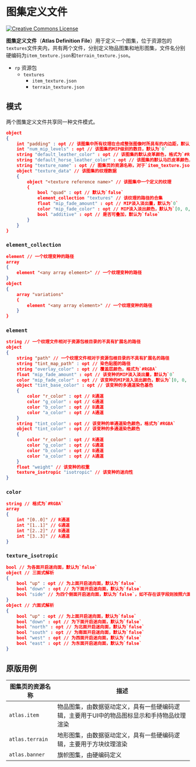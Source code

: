 # 图集定义文件

<a rel="license" href="http://creativecommons.org/licenses/by-nc-sa/4.0/"><img alt="Creative Commons License" style="border-width:0" src="https://mirrors.creativecommons.org/presskit/buttons/80x15/svg/by-nc-sa.svg" /></a>

**图集定义文件**（**Atlas Definition File**）用于定义一个图集，位于资源包的`textures`文件夹内，共有两个文件，分别定义物品图集和地形图集，文件名分别硬编码为`item_texture.json`和`terrain_texture.json`。

<div class="treeview">
  <ul>
    <li><span class="sprite" style="background-image:url(https://wiki.mcbe-dev.net/w/images/9/92/FileCSS.png?format=original);background-position:-112px -128px;background-size:128px auto;height:16px;width:16px"></span> <code>rp</code> 资源包<ul>
      <li><span class="sprite" style="background-image:url(https://wiki.mcbe-dev.net/w/images/9/92/FileCSS.png?format=original);background-position:-112px -128px;background-size:128px auto;height:16px;width:16px"></span> <code>textures</code><ul>
        <li><span class="sprite" style="background-image:url(https://wiki.mcbe-dev.net/w/images/9/92/FileCSS.png?format=original);background-position:-0px -80px;background-size:128px auto;height:16px;width:16px"></span> <code>item_texture.json</code></li>
        <li><span class="sprite" style="background-image:url(https://wiki.mcbe-dev.net/w/images/9/92/FileCSS.png?format=original);background-position:-0px -80px;background-size:128px auto;height:16px;width:16px"></span> <code>terrain_texture.json</code></li>
      </ul></li>
    </ul></li>
  </ul>
</div>

## 模式

两个图集定义文件共享同一种文件模式。

```json
object
{
    int "padding" : opt // 该图集中所有纹理在合成整张图像时所具有的内边距，默认为`0`
    int "num_mip_levels" : opt // 该图集的MIP级别的数目，默认为`0`
    string "default_leather_color" : opt // 该图集的默认皮革颜色，格式为`#RGBA`
    string "default_horse_leather_color" : opt // 该图集的默认马匹皮革颜色，格式为`#RGBA`
    string "texture_name" : opt // 图集页的资源名称，对于`item_texture.json`文件，请填写`atlas.item`，对于`terrain_texture.json`文件，请填写`atlas.terrain`，接受其他名称，但这将导致创建一个新的图集页，文件无法与原版的该图集定义合并，一些硬编码逻辑亦将失效，默认为`atlas.terrain`
    object "texture_data" // 该图集的纹理数据
    {
        object "<texture reference name>" // 该图集中一个定义的纹理
        {
            bool "quad" : opt // 默认为`false`
            element_collection "textures" // 该纹理的路径的合集
            float "mip_fade_amount" : opt // MIP淡入淡出量，默认为`0`
            color "mip_fade_color" : opt // MIP淡入淡出颜色，默认为`[0, 0, 0, 0]`
            bool "additive" : opt // 是否可叠加，默认为`false`
        }
    }
}
```

### `element_collection`

```json
element // 一个纹理变种的路径
array
{
    element "<any array element>" // 一个纹理变种的路径
}
object
{
    array "variations"
    {
        element "<any array element>" // 一个纹理变种的路径
    }
}
```

### `element`

```json
string // 一个纹理文件相对于资源包根目录的不具有扩展名的路径
object
{
    string "path" // 一个纹理文件相对于资源包根目录的不具有扩展名的路径
    string "tint_map_path" : opt // 染色贴图的路径
    string "overlay_color" : opt // 覆盖层颜色，格式为`#RGBA`
    float "mip_fade_amount" : opt // 该变种的MIP淡入淡出量，默认为`0`
    color "mip_fade_color" : opt // 该变种的MIP淡入淡出颜色，默认为`[0, 0, 0, 0]`
    object "tint_base_color" : opt // 该变种的多通道染色基色
    {
        color "r_color" : opt // R通道
        color "g_color" : opt // G通道
        color "b_color" : opt // B通道
        color "a_color" : opt // A通道
    }
    string "tint_color" : opt // 该变种的单通道染色颜色，格式为`#RGBA`
    object "tint_color" : opt // 该变种的多通道染色颜色
    {
        color "r_color" : opt // R通道
        color "g_color" : opt // G通道
        color "b_color" : opt // B通道
        color "a_color" : opt // A通道
    }
    float "weight" // 该变种的权重
    texture_isotropic "isotropic" // 该变种的迷向性
}
```

### `color`

```json
string // 格式为`#RGBA`
array
{
    int "[0..0]" // R通道
    int "[1..1]" // G通道
    int "[2..2]" // B通道
    int "[3..3]" // A通道
}
```

### `texture_isotropic`

```json
bool // 为各面开启迷向面，默认为`false`
object // 三面式解析
{
    bool "up" : opt // 为上面开启迷向面，默认为`false`
    bool "down" : opt // 为下面开启迷向面，默认为`false`
    bool "side" // 为四个侧面开启迷向面，默认为`false`，如不存在该字段则按照六面式解析
}
object // 六面式解析
{
    bool "up" : opt // 为上面开启迷向面，默认为`false`
    bool "down" : opt // 为下面开启迷向面，默认为`false`
    bool "north" : opt // 为北面开启迷向面，默认为`false`
    bool "south" : opt // 为南面开启迷向面，默认为`false`
    bool "west" : opt // 为西面开启迷向面，默认为`false`
    bool "east" : opt // 为东面开启迷向面，默认为`false`
}
```

## 原版用例

| 图集页的资源名称 | 描述                                                         |
| ---------------- | ------------------------------------------------------------ |
| `atlas.item`     | 物品图集，由数据驱动定义，具有一些硬编码逻辑，主要用于UI中的物品图标显示和手持物品纹理渲染 |
| `atlas.terrain`  | 地形图集，由数据驱动定义，具有一些硬编码逻辑，主要用于方块纹理渲染 |
| `atlas.banner`   | 旗帜图集，由硬编码定义                                       |
